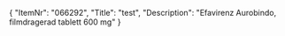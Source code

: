 {
  "ItemNr": "066292",
  "Title": "test",
  "Description": "Efavirenz Aurobindo, filmdragerad tablett 600 mg"
}